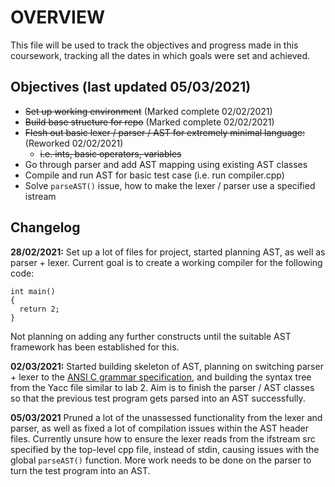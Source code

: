 OVERVIEW
========
This file will be used to track the objectives and progress made in this coursework, tracking all the dates in which goals were set and achieved.

Objectives (last updated 05/03/2021)
------------------------------------
- <del> Set up working environment</del>  (Marked complete 02/02/2021)
- <del> Build base structure for repo</del>   (Marked complete 02/02/2021)
- <del> Flesh out basic lexer / parser / AST for extremely minimal language:</del>  (Reworked 02/02/2021)
  + <del> i.e. ints, basic operators, variables</del>
- Go through parser and add AST mapping using existing AST classes
- Compile and run AST for basic test case (i.e. run compiler.cpp)
- Solve `parseAST()` issue, how to make the lexer / parser use a specified istream

Changelog
---------
**28/02/2021:**
Set up a lot of files for project, started planning AST, as well as parser + lexer. Current goal is to create a working compiler for the following code:
```
int main()
{
  return 2;
}
```
Not planning on adding any further constructs until the suitable AST framework has been established for this.


**02/03/2021:**
Started building skeleton of AST, planning on switching parser + lexer to the [ANSI C grammar specification](https://www.lysator.liu.se/c/ANSI-C-grammar-l.html), and building the syntax tree from the Yacc file similar to lab 2. Aim is to finish the parser / AST classes so that the previous test program gets parsed into an AST successfully.

**05/03/2021**
Pruned a lot of the unassessed functionality from the lexer and parser, as well as fixed a lot of compilation issues within the AST header files. Currently unsure how to ensure the lexer reads from the ifstream src specified by the top-level cpp file, instead of stdin, causing issues with the global `parseAST()` function. More work needs to be done on the parser to turn the test program into an AST.
